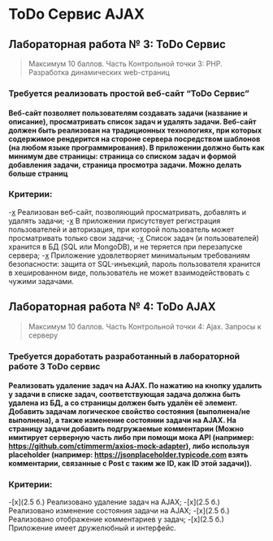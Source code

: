 # ToDo Сервис AJAX

## Лабораторная работа № 3: ToDo Сервис
> Максимум 10 баллов. Часть Контрольной точки 3: PHP. Разработка динамических web-страниц
### Требуется реализовать простой веб-сайт “ToDo Сервис”
#### Веб-сайт позволяет пользователям создавать задачи (название и описание), просматривать список задач и удалять задачи. Веб-сайт должен быть реализован на традиционных технологиях, при которых содержимое рендерится на стороне сервера посредством шаблонов (на любом языке программирования). В приложении должно быть как минимум две страницы: страница со списком задач и формой добавления задачи, страница просмотра задачи. Можно делать больше страниц

### Критерии:
-[x](5б) Реализован веб-сайт, позволяющий просматривать, добавлять и удалять задачи;
-[x](2б) В приложении присутствует регистрация пользователей и авторизация, при которой пользователь может просматривать только свои задачи;
-[x](2б) Список задач (и пользователей) хранится в БД (SQL или MongoDB), и не теряется при перезапуске сервера;
-[x](1б) Приложение удовлетворяет минимальным требованиям безопасности: защита от SQL-инъекций, пароль пользователя хранится в хешированном виде, пользователь не может взаимодействовать с чужими задачами.

## Лабораторная работа № 4: ToDo AJAX
> Максимум 10 баллов. Часть Контрольной точки 4: Ajax. Запросы к серверу
### Требуется доработать разработанный в лабораторной работе 3 ToDo сервис
#### Реализовать удаление задач на AJAX. По нажатию на кнопку удалить у задачи в списке задач, соответствующая задача должна быть удалена из БД, а со страницы должен быть удалён её элемент. Добавить задачам логическое свойство состояния (выполнена/не выполнена), а также изменение состоянии задачи на AJAX. На страницу задачи добавить подгружаемые комментарии (Можно имитирует серверную часть либо при помощи мока API (например: https://github.com/ctimmerm/axios-mock-adapter), либо используя placeholder (например: https://jsonplaceholder.typicode.com взять комментарии, связанные с Post с таким же ID, как ID этой задачи)).

### Критерии:
  -[x](2.5 б.) Реализовано удаление задач на AJAX;
  -[x](2.5 б.) Реализовано изменение состояния задачи на AJAX;
  -[x](2.5 б.) Реализовано отображение комментариев у задач;
  -[x](2.5 б.) Приложение имеет дружелюбный и интерфейс.
